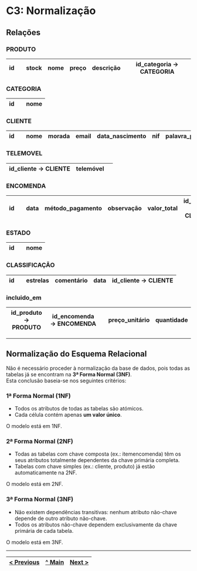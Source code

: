 # C3: Normalização

## Relações

### PRODUTO
| id |  | stock | nome | preço | descrição | id_categoria → CATEGORIA |
|----|----|-------|------|--------|-------------|--------------------------|

### CATEGORIA
| id |  | nome |
|----|----|------|

### CLIENTE
| id |  | nome | morada | email | data_nascimento | nif | palavra_passe | {telemóvel} |
|----|----|------|--------|-------|------------------|-----|----------------|--------------|

### TELEMOVEL
| id_cliente → CLIENTE | telemóvel |  |
|----------------------|-----------|----|

### ENCOMENDA
| id |  | data | método_pagamento | observação | valor_total | id_cliente → CLIENTE | id_estado → ESTADO | id_classificacao → CLASSIFICAÇÃO |
|----|----|------|------------------|-------------|--------------|----------------------|---------------------|----------------------------------|

### ESTADO
| id |  | nome |
|----|----|------|

### CLASSIFICAÇÃO
| id |  | estrelas | comentário | data | id_cliente → CLIENTE |
|----|----|----------|-------------|------|-----------------------|

### incluido_em
| id_produto → PRODUTO | id_encomenda → ENCOMENDA |  | preço_unitário | quantidade |
|----------------------|--------------------------|----|----------------|------------|


---

## Normalização do Esquema Relacional

Não é necessário proceder à normalização da base de dados, pois todas as tabelas já se encontram na **3ª Forma Normal (3NF)**.  
Esta conclusão baseia-se nos seguintes critérios:

###  1ª Forma Normal (1NF)

- Todos os atributos de todas as tabelas são atómicos.
- Cada célula contém apenas **um valor único**.

 O modelo está em 1NF.


###  2ª Forma Normal (2NF)

- Todas as tabelas com chave composta (ex.: itemencomenda) têm os seus atributos totalmente dependentes da chave primária completa.
- Tabelas com chave simples (ex.: cliente, produto) já estão automaticamente na 2NF.

 O modelo está em 2NF.



###  3ª Forma Normal (3NF)

- Não existem dependências transitivas: nenhum atributo não-chave depende de outro atributo não-chave.
- Todos os atributos não-chave dependem exclusivamente da chave primária de cada tabela.

 O modelo está em 3NF.
 
---
[< Previous](rebd02.md) | [^ Main](/../../) | [Next >](rebd04.md)
:--- | :---: | ---: 
